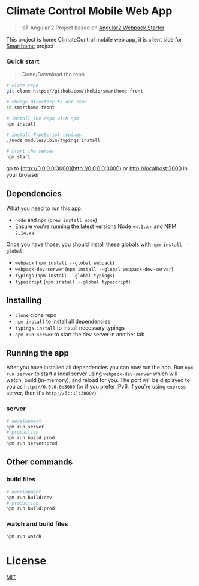 # Climate Control Mobile Web App


> IoT Angular 2 Project based on [Angular2 Webpack Starter](https://github.com/AngularClass/angular2-webpack-starter)

This project is home ClimateControl mobile web app, it is client side for [Smarthome](https://github.com/thekip/smarthome) project 

### Quick start
> Clone/Download the repo

```bash
# clone repo
git clone https://github.com/thekip/smarthome-front

# change directory to our repo
cd smarthome-front

# install the repo with npm
npm install

# install TypeScript typings
./node_modules/.bin/typings install

# start the server
npm start
```
go to [http://0.0.0.0:3000](http://0.0.0.0:3000) or [http://localhost:3000](http://localhost:3000) in your browser


## Dependencies
What you need to run this app:
* `node` and `npm` (`brew install node`)
* Ensure you're running the latest versions Node `v4.1.x`+ and NPM `2.14.x`+

Once you have those, you should install these globals with `npm install --global`:
* `webpack` (`npm install --global webpack`)
* `webpack-dev-server` (`npm install --global webpack-dev-server`)
* `typings` (`npm install --global typings`)
* `typescript` (`npm install --global typescript`)

## Installing
* `clone` clone repo
* `npm install` to install all dependencies
* `typings install` to install necessary typings
* `npm run server` to start the dev server in another tab

## Running the app
After you have installed all dependencies you can now run the app. Run `npm run server` to start a local server using `webpack-dev-server` which will watch, build (in-memory), and reload for you. The port will be displayed to you as `http://0.0.0.0:3000` (or if you prefer IPv6, if you're using `express` server, then it's `http://[::1]:3000/`).

### server
```bash
# development
npm run server
# production
npm run build:prod
npm run server:prod
```

## Other commands

### build files
```bash
# development
npm run build:dev
# production
npm run build:prod
```

### watch and build files
```bash
npm run watch
```

# License
 [MIT](/LICENSE)
